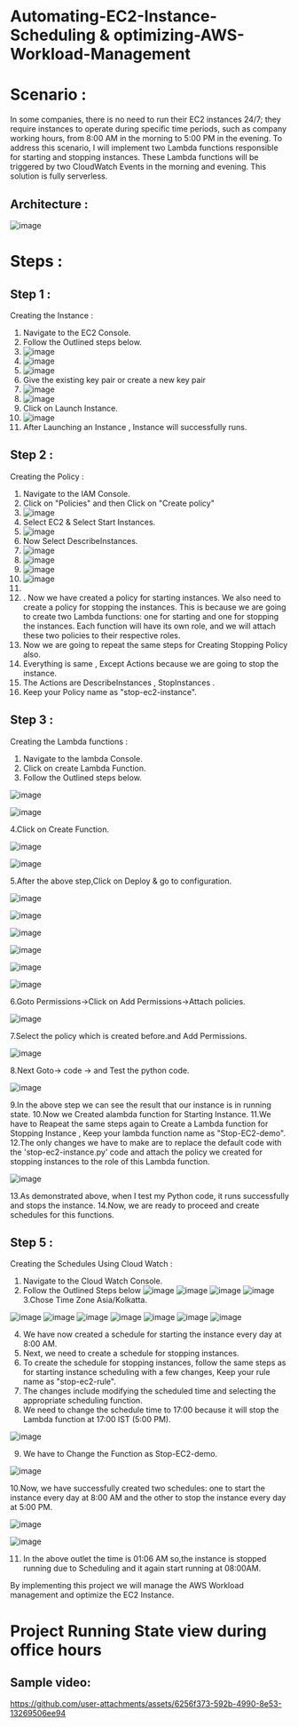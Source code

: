 # Automating-EC2-Instance-Scheduling & optimizing-AWS-Workload-Management

# Scenario :
In some companies, there is no need to run their EC2 instances 24/7; they require instances to operate during specific time periods, such as company working hours, from 8:00 AM in the morning to 5:00 PM in the evening. To address this scenario, I will implement two Lambda functions responsible for starting and stopping instances. These Lambda functions will be triggered by two CloudWatch Events in the morning and evening. This solution is fully serverless.

## Architecture :
![image](https://github.com/user-attachments/assets/b83bf1f0-92ba-49b8-8e36-b34a9fee102f)

# Steps :
## Step 1 :

Creating the Instance :

1.	Navigate to the EC2 Console.
2.	Follow the Outlined steps below.
3.	![image](https://github.com/user-attachments/assets/e8f74af6-a2e0-4725-94fb-c13f39dcaa0d)
4.	![image](https://github.com/user-attachments/assets/e6e9885b-0e4e-42df-b3d6-9fe2377d0e9b)
5.	![image](https://github.com/user-attachments/assets/77c09f9e-d346-4c64-ab47-7cc2c3cf8399)
6.	Give the existing key pair or create a new key pair
7.	![image](https://github.com/user-attachments/assets/87f2b5a7-0103-42bd-ad99-149c475d4e6f)
8.	![image](https://github.com/user-attachments/assets/168d39ad-4147-4e8f-97a7-e334596cec08)
9.	Click on Launch Instance.
10.	![image](https://github.com/user-attachments/assets/3da62df9-fec9-4665-9350-00b452c62577)
11.	After Launching an Instance , Instance will successfully runs.

## Step 2 :

Creating the Policy :

1.	Navigate to the IAM Console.
2.	Click on "Policies" and then Click on "Create policy"
3.	![image](https://github.com/user-attachments/assets/d33ef625-4301-4779-9a79-44bf65f3be5c)
4.	Select EC2 & Select Start Instances.
5.	![image](https://github.com/user-attachments/assets/499fce22-1a29-478a-b6ee-c127d7feb54e)
6.	Now Select DescribeInstances.
7.	![image](https://github.com/user-attachments/assets/24e2c8a3-541f-458b-ad02-401048dee5b0)
8.	![image](https://github.com/user-attachments/assets/e68076ed-be40-4f6f-a730-d8ebbf97947a)
9.	![image](https://github.com/user-attachments/assets/d857eb66-051f-4993-a4a8-7df707a09b91)
10.	![image](https://github.com/user-attachments/assets/786c3131-0693-42ff-8f3e-f41abc550012)
11.	
12.	.  Now we have created a policy for starting instances. We also need to create a   policy for stopping the instances. This is because we are going to create two Lambda functions: one for starting and one for stopping the instances. Each function will have its own role, and we will attach these two policies to their respective roles.
13. Now we are going to repeat the same steps for Creating Stopping Policy also.
14. Everything is same , Except Actions because we are going to stop the instance.
15. The Actions are DescribeInstances , StopInstances .
16. Keep your Policy name as "stop-ec2-instance".

## Step 3 :
Creating the Lambda functions :
1.	Navigate to the lambda Console.
2.	Click on create Lambda Function.
3.	Follow the Outlined steps below.


![image](https://github.com/user-attachments/assets/12ce2828-d4e3-4519-b19c-8e1a5bd8235f)

![image](https://github.com/user-attachments/assets/ea3d2488-055b-4fe1-8504-d7f43cb82bbb)

4.Click on Create Function.

![image](https://github.com/user-attachments/assets/025f82fb-6b8e-4eb1-9484-0fdd6631bc9c)

![image](https://github.com/user-attachments/assets/7cb91724-9834-4730-b6d6-34651ce322c0)

5.After the above step,Click on Deploy & go to configuration.

![image](https://github.com/user-attachments/assets/82993068-39e6-43ed-b6d8-4611cb78913d)

![image](https://github.com/user-attachments/assets/7c0929ec-f17e-4c61-8da4-fe12c7b8889c)

![image](https://github.com/user-attachments/assets/ce41af9e-a4d2-4623-8a1c-4fa34a05e5b4)

![image](https://github.com/user-attachments/assets/ff093552-d736-4ca9-ae28-8757bb8ba926)

![image](https://github.com/user-attachments/assets/913fa2a9-eeb8-4a20-b14e-9e82e96d8ffd)

![image](https://github.com/user-attachments/assets/319099de-f601-4a61-987e-fe35c6f49368)

6.Goto Permissions->Click on Add Permissions->Attach policies.

![image](https://github.com/user-attachments/assets/8c02b2d9-19f7-4584-bfb3-4674d28cf5a4)

7.Select the policy which is created before.and Add Permissions.

![image](https://github.com/user-attachments/assets/297dbefe-1e6d-45be-854a-ebd5e2e1765b)

8.Next Goto-> code -> and Test the python code.

![image](https://github.com/user-attachments/assets/c4d85896-5669-4cf7-a3e2-b97b1e917b7c)

 
9.In the above step we can see the result that our instance is in running state.
10.Now we Created alambda function for Starting Instance.
11.We have to Reapeat the same steps again to Create a Lambda function for Stopping Instance , Keep your lambda function name as "Stop-EC2-demo".
12.The only changes we have to make are to replace the default code with the 'stop-ec2-instance.py' code and attach the policy we created for stopping instances to the role of this Lambda function.
 
 ![image](https://github.com/user-attachments/assets/16ecb520-9f5b-4473-82d7-fb0371615990)

13.As demonstrated above, when I test my Python code, it runs successfully and stops the instance.
14.Now, we are ready to proceed and create schedules for this functions.

## Step 5 :
Creating the Schedules Using Cloud Watch :
1.	Navigate to the Cloud Watch Console.
2.	Follow the Outlined Steps below
   ![image](https://github.com/user-attachments/assets/0e75d718-c46e-4ede-9272-fb8d38fcd325)
   ![image](https://github.com/user-attachments/assets/9e0668b7-03c1-473a-b4e6-76ba1f077354)
   ![image](https://github.com/user-attachments/assets/7c2d2427-b3bd-45fd-a5ab-01bdd7b4deea)
   ![image](https://github.com/user-attachments/assets/61267d8c-a753-4459-8e83-7ae7af239ca9)
3.Chose Time Zone Asia/Kolkatta.

   ![image](https://github.com/user-attachments/assets/bf532d57-56a3-42cb-b31a-4d2607383fc1)
   ![image](https://github.com/user-attachments/assets/1132ab43-413a-4c2f-a1a9-4614b640ad0a)
   ![image](https://github.com/user-attachments/assets/4d9e2d87-708a-4cb8-8c5f-6e1c1feb911c)
   ![image](https://github.com/user-attachments/assets/4f4b7bd2-af4c-4d1b-8b1e-f77d20429bf8)
   ![image](https://github.com/user-attachments/assets/ae0c4bd8-e33a-4331-9718-0028dda1f188)
   ![image](https://github.com/user-attachments/assets/36fdc229-69f9-40f8-8395-3461aa47e0cf)
   ![image](https://github.com/user-attachments/assets/14490ffb-9fd4-4aff-baa6-095820dc2379)
   
4.	We have now created a schedule for starting the instance every day at 8:00 AM.
5.	Next, we need to create a schedule for stopping instances.
6.	To create the schedule for stopping instances, follow the same steps as for starting instance scheduling with a few changes, Keep your rule name as "stop-ec2-rule".
7.	The changes include modifying the scheduled time and selecting the appropriate scheduling function.
8.	We need to change the schedule time to 17:00 because it will stop the Lambda function at 17:00 IST (5:00 PM).

   ![image](https://github.com/user-attachments/assets/de5508a0-7cc4-4a46-934e-4f061a79d91b)

9.	We have to Change the Function as Stop-EC2-demo.
    
   ![image](https://github.com/user-attachments/assets/7b2889a8-4876-4515-b569-033660b03838)

10.Now, we have successfully created two schedules: one to start the instance every day at 8:00 AM and the other to stop the instance every day at 5:00 PM.

   ![image](https://github.com/user-attachments/assets/274a4475-c7a2-4294-8d09-1e8196812d23)

   ![image](https://github.com/user-attachments/assets/077b8c12-7aee-404e-ac95-6e79ae45c3e6)
 
11.	 In the above outlet the time is 01:06 AM so,the instance is stopped running due to Scheduling and it again start running at 08:00AM.

By implementing this project we will manage the AWS Workload management and optimize the EC2 Instance.



# Project Running State view during office hours

## Sample video:

https://github.com/user-attachments/assets/6256f373-592b-4990-8e53-13269506ee94



   

   
















